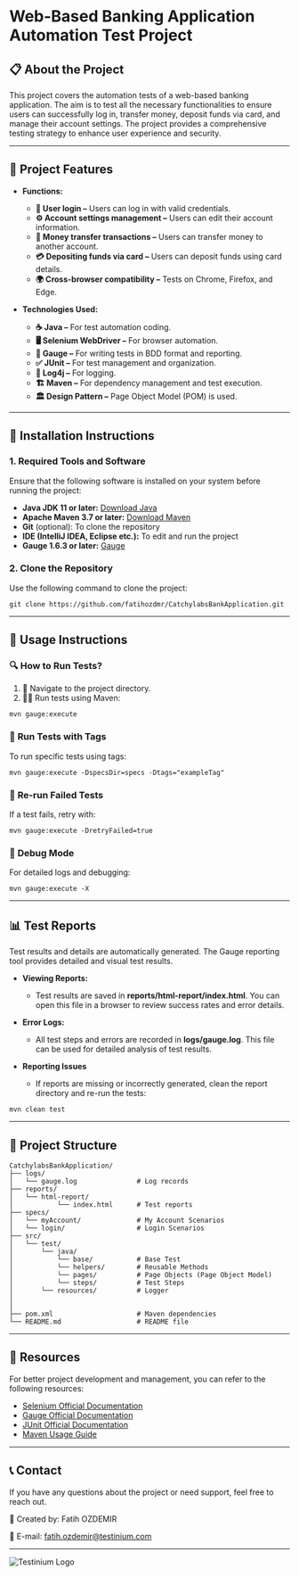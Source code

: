 # **Web-Based Banking Application Automation Test Project**

## 📋 **About the Project**
This project covers the automation tests of a web-based banking application. The aim is to test all the necessary 
functionalities to ensure users can successfully log in, transfer money, deposit funds via card, and manage their account 
settings. The project provides a comprehensive testing strategy to enhance user experience and security.

---

## 🔧 **Project Features**
- **Functions:**
  - **🔑 User login –** Users can log in with valid credentials.
  - **⚙️ Account settings management –** Users can edit their account information.
  - **💸 Money transfer transactions –** Users can transfer money to another account.
  - **💳 Depositing funds via card –** Users can deposit funds using card details.
  - **🌍 Cross-browser compatibility –** Tests on Chrome, Firefox, and Edge.

- **Technologies Used:**
  - **☕ Java –** For test automation coding.
  - **🖥️ Selenium WebDriver –** For browser automation.
  - **📜 Gauge –** For writing tests in BDD format and reporting.
  - **✅ JUnit –** For test management and organization.
  - **📄 Log4j –** For logging.
  - **🏗️ Maven –** For dependency management and test execution.
  - **🏛️ Design Pattern –** Page Object Model (POM) is used.

---
## 🚀 **Installation Instructions**
### **1. Required Tools and Software**
Ensure that the following software is installed on your system before running the project:
- **Java JDK 11 or later:** [Download Java](https://www.oracle.com/java/technologies/javase-jdk11-downloads.html)
- **Apache Maven 3.7 or later:** [Download Maven](https://maven.apache.org/download.cgi)
- **Git** (optional): To clone the repository
- **IDE (IntelliJ IDEA, Eclipse etc.):** To edit and run the project
- **Gauge 1.6.3 or later:** [Gauge](https://gauge.org/)

### **2. Clone the Repository**
Use the following command to clone the project:

```
git clone https://github.com/fatihozdmr/CatchylabsBankApplication.git
```
---
## 🚀 **Usage Instructions**
### 🔍 **How to Run Tests?**
1. 📁 Navigate to the project directory.
2. 🏃‍♂️ Run tests using Maven:
```
mvn gauge:execute
```

### 🎯 **Run Tests with Tags**
To run specific tests using tags:
```
mvn gauge:execute -DspecsDir=specs -Dtags="exampleTag"
```
### 🔄 **Re-run Failed Tests**
If a test fails, retry with:
```
mvn gauge:execute -DretryFailed=true
```
### 🐞 **Debug Mode**
For detailed logs and debugging:
```
mvn gauge:execute -X
```
---
## 📊 Test Reports
Test results and details are automatically generated. The Gauge reporting tool provides detailed and visual test results.

* **Viewing Reports:**
  * Test results are saved in **reports/html-report/index.html**. You can open this file in a browser to review success rates and error details.

* **Error Logs:**
   * All test steps and errors are recorded in **logs/gauge.log**. This file can be used for detailed analysis of test results.
* **Reporting Issues**
  * If reports are missing or incorrectly generated, clean the report directory and re-run the tests:
```
mvn clean test
```
---
## 📂 Project Structure
```
CatchylabsBankApplication/
├── logs/
│   └── gauge.log               # Log records
├── reports/
│   └── html-report/
│           └── index.html      # Test reports
├── specs/
│   └── myAccount/              # My Account Scenarios
│   └── login/                  # Login Scenarios
├── src/
│   └── test/
│       └── java/
│           └── base/           # Base Test
│           └── helpers/        # Reusable Methods 
│           └── pages/          # Page Objects (Page Object Model)
│           └── steps/          # Test Steps
│       └── resources/          # Logger
│ 
│ 
├── pom.xml                     # Maven dependencies
└── README.md                   # README file
```
---
## 🔗 Resources
For better project development and management, you can refer to the following resources:

- [Selenium Official Documentation](https://www.selenium.dev/documentation/)
- [Gauge Official Documentation](https://docs.gauge.org/)
- [JUnit Official Documentation](https://junit.org/junit5/docs/current/user-guide/)
- [Maven Usage Guide](https://maven.apache.org/guides/index.html)
---
## 📞 Contact
If you have any questions about the project or need support, feel free to reach out.

🔨 Created by: Fatih OZDEMIR

📧 E-mail: fatih.ozdemir@testinium.com

---
![Testinium Logo]( https://testinium.com/images/66813274c64757f6bfad1aeb_nav_logo_blue2.svg)

